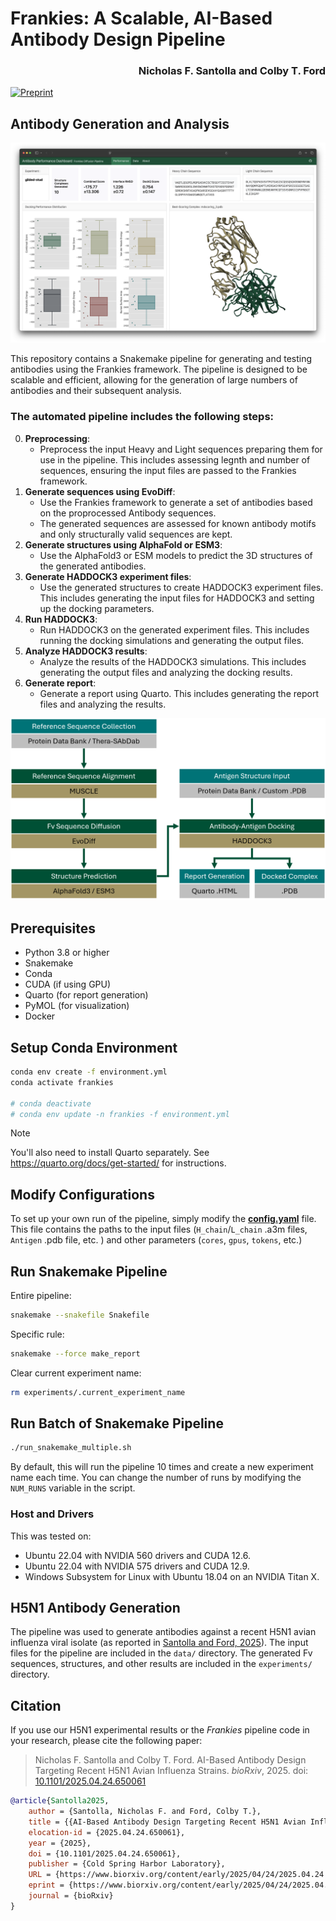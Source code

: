 # Frankies: A Scalable, AI-Based Antibody Design Pipeline

<h3 align="right">Nicholas F. Santolla and Colby T. Ford</h3>

<!--[![Preprint](https://img.shields.io/badge/bioRxiv-10.1101/2025.04.24.650061-bb2635?style=for-the-badge&logo=read.cv)](https://www.biorxiv.org/content/10.1101/2025.04.24.650061)-->

[![Preprint](https://img.shields.io/badge/Computational_and_Structural_Biotechnology_Journal-10.1016/j.csbj.2025.06.026-00558b?style=for-the-badge&logo=read.cv)](https://doi.org/10.1016/j.csbj.2025.06.026)




## Antibody Generation and Analysis

![](figures/dashboard_gilded-stud.png)

This repository contains a Snakemake pipeline for generating and testing antibodies using the Frankies framework. The pipeline is designed to be scalable and efficient, allowing for the generation of large numbers of antibodies and their subsequent analysis.

### The automated pipeline includes the following steps:

0. **Preprocessing**: 
    - Preprocess the input Heavy and Light sequences preparing them for use in the pipeline. This includes assessing legnth and number of sequences, ensuring the input files are passed to the Frankies framework.
1. **Generate sequences using EvoDiff**: 
    - Use the Frankies framework to generate a set of antibodies based on the proprocessed Antibody sequences.
    - The generated sequences are assessed for known antibody motifs and only structurally valid sequences are kept.
2. **Generate structures using AlphaFold or ESM3**: 
    - Use the AlphaFold3 or ESM models to predict the 3D structures of the generated antibodies.
3. **Generate HADDOCK3 experiment files**:
    - Use the generated structures to create HADDOCK3 experiment files. This includes generating the input files for HADDOCK3 and setting up the docking parameters.
4. **Run HADDOCK3**:
    - Run HADDOCK3 on the generated experiment files. This includes running the docking simulations and generating the output files.
5. **Analyze HADDOCK3 results**:
    - Analyze the results of the HADDOCK3 simulations. This includes generating the output files and analyzing the docking results.
6. **Generate report**:
    - Generate a report using Quarto. This includes generating the report files and analyzing the results.


![](paper/workflow.png)

## Prerequisites
- Python 3.8 or higher
- Snakemake
- Conda
- CUDA (if using GPU)
- Quarto (for report generation)
- PyMOL (for visualization)
- Docker

## Setup Conda Environment
```bash
conda env create -f environment.yml
conda activate frankies

# conda deactivate
# conda env update -n frankies -f environment.yml
```

> [!NOTE]  
> You'll also need to install Quarto separately. See https://quarto.org/docs/get-started/ for instructions.


## Modify Configurations

To set up your own run of the pipeline, simply modify the [**config.yaml**](config.yaml) file. This file contains the paths to the input files (`H_chain`/`L_chain` .a3m files, `Antigen` .pdb file, etc. ) and other parameters (`cores`, `gpus`, `tokens`, etc.)

## Run Snakemake Pipeline

Entire pipeline:
```bash
snakemake --snakefile Snakefile
```

Specific rule:
```bash
snakemake --force make_report
```

Clear current experiment name:
```bash
rm experiments/.current_experiment_name
```

## Run Batch of Snakemake Pipeline

```bash
./run_snakemake_multiple.sh
```
By default, this will run the pipeline 10 times and create a new experiment name each time. You can change the number of runs by modifying the `NUM_RUNS` variable in the script.

### Host and Drivers
This was tested on:
 - Ubuntu 22.04 with NVIDIA 560 drivers and CUDA 12.6.
 - Ubuntu 22.04 with NVIDIA 575 drivers and CUDA 12.9.
 - Windows Subsystem for Linux with Ubuntu 18.04 on an NVIDIA Titan X.


## H5N1 Antibody Generation
The pipeline was used to generate antibodies against a recent H5N1 avian influenza viral isolate (as reported in [Santolla and Ford, 2025](https://www.biorxiv.org/content/10.1101/2025.04.24.650061v1)). The input files for the pipeline are included in the `data/` directory. The generated Fv sequences, structures, and other results are included in the `experiments/` directory. 

## Citation
If you use our H5N1 experimental results or the _Frankies_ pipeline code in your research, please cite the following paper:

> Nicholas F. Santolla and Colby T. Ford. AI-Based Antibody Design Targeting Recent H5N1 Avian Influenza Strains. 
_bioRxiv_, 2025. doi: [10.1101/2025.04.24.650061](https://doi.org/10.1101/2025.04.24.650061)


```bibtex
@article{Santolla2025,
	author = {Santolla, Nicholas F. and Ford, Colby T.},
	title = {{AI-Based Antibody Design Targeting Recent H5N1 Avian Influenza Strains}},
	elocation-id = {2025.04.24.650061},
	year = {2025},
	doi = {10.1101/2025.04.24.650061},
	publisher = {Cold Spring Harbor Laboratory},
	URL = {https://www.biorxiv.org/content/early/2025/04/24/2025.04.24.650061},
	eprint = {https://www.biorxiv.org/content/early/2025/04/24/2025.04.24.650061.full.pdf},
	journal = {bioRxiv}
}
```
